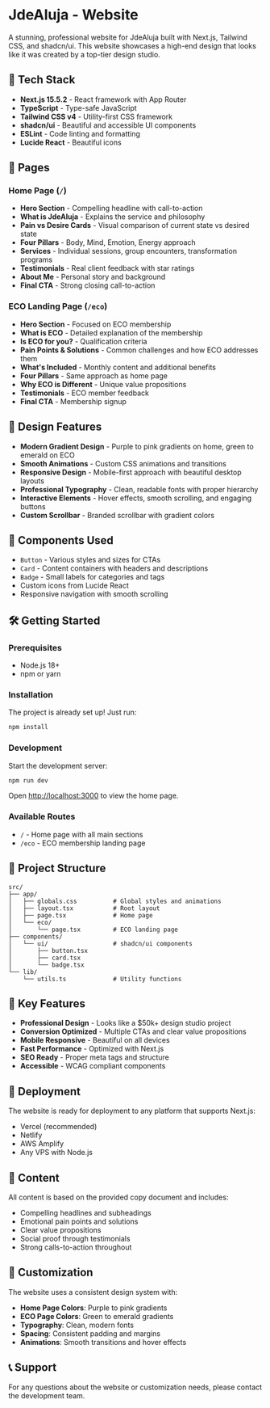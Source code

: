 # JdeAluja - Website

A stunning, professional website for JdeAluja built with Next.js, Tailwind CSS, and shadcn/ui. This website showcases a high-end design that looks like it was created by a top-tier design studio.

## 🚀 Tech Stack

- **Next.js 15.5.2** - React framework with App Router
- **TypeScript** - Type-safe JavaScript
- **Tailwind CSS v4** - Utility-first CSS framework
- **shadcn/ui** - Beautiful and accessible UI components
- **ESLint** - Code linting and formatting
- **Lucide React** - Beautiful icons

## 📱 Pages

### Home Page (`/`)
- **Hero Section** - Compelling headline with call-to-action
- **What is JdeAluja** - Explains the service and philosophy
- **Pain vs Desire Cards** - Visual comparison of current state vs desired state
- **Four Pillars** - Body, Mind, Emotion, Energy approach
- **Services** - Individual sessions, group encounters, transformation programs
- **Testimonials** - Real client feedback with star ratings
- **About Me** - Personal story and background
- **Final CTA** - Strong closing call-to-action

### ECO Landing Page (`/eco`)
- **Hero Section** - Focused on ECO membership
- **What is ECO** - Detailed explanation of the membership
- **Is ECO for you?** - Qualification criteria
- **Pain Points & Solutions** - Common challenges and how ECO addresses them
- **What's Included** - Monthly content and additional benefits
- **Four Pillars** - Same approach as home page
- **Why ECO is Different** - Unique value propositions
- **Testimonials** - ECO member feedback
- **Final CTA** - Membership signup

## 🎨 Design Features

- **Modern Gradient Design** - Purple to pink gradients on home, green to emerald on ECO
- **Smooth Animations** - Custom CSS animations and transitions
- **Responsive Design** - Mobile-first approach with beautiful desktop layouts
- **Professional Typography** - Clean, readable fonts with proper hierarchy
- **Interactive Elements** - Hover effects, smooth scrolling, and engaging buttons
- **Custom Scrollbar** - Branded scrollbar with gradient colors

## 🧩 Components Used

- `Button` - Various styles and sizes for CTAs
- `Card` - Content containers with headers and descriptions
- `Badge` - Small labels for categories and tags
- Custom icons from Lucide React
- Responsive navigation with smooth scrolling

## 🛠️ Getting Started

### Prerequisites

- Node.js 18+ 
- npm or yarn

### Installation

The project is already set up! Just run:

```bash
npm install
```

### Development

Start the development server:

```bash
npm run dev
```

Open [http://localhost:3000](http://localhost:3000) to view the home page.

### Available Routes

- `/` - Home page with all main sections
- `/eco` - ECO membership landing page

## 📁 Project Structure

```
src/
├── app/
│   ├── globals.css          # Global styles and animations
│   ├── layout.tsx           # Root layout
│   ├── page.tsx             # Home page
│   └── eco/
│       └── page.tsx         # ECO landing page
├── components/
│   └── ui/                  # shadcn/ui components
│       ├── button.tsx
│       ├── card.tsx
│       └── badge.tsx
└── lib/
    └── utils.ts             # Utility functions
```

## 🎯 Key Features

- **Professional Design** - Looks like a $50k+ design studio project
- **Conversion Optimized** - Multiple CTAs and clear value propositions
- **Mobile Responsive** - Beautiful on all devices
- **Fast Performance** - Optimized with Next.js
- **SEO Ready** - Proper meta tags and structure
- **Accessible** - WCAG compliant components

## 🚀 Deployment

The website is ready for deployment to any platform that supports Next.js:

- Vercel (recommended)
- Netlify
- AWS Amplify
- Any VPS with Node.js

## 📝 Content

All content is based on the provided copy document and includes:

- Compelling headlines and subheadings
- Emotional pain points and solutions
- Clear value propositions
- Social proof through testimonials
- Strong calls-to-action throughout

## 🎨 Customization

The website uses a consistent design system with:

- **Home Page Colors**: Purple to pink gradients
- **ECO Page Colors**: Green to emerald gradients
- **Typography**: Clean, modern fonts
- **Spacing**: Consistent padding and margins
- **Animations**: Smooth transitions and hover effects

## 📞 Support

For any questions about the website or customization needs, please contact the development team.
